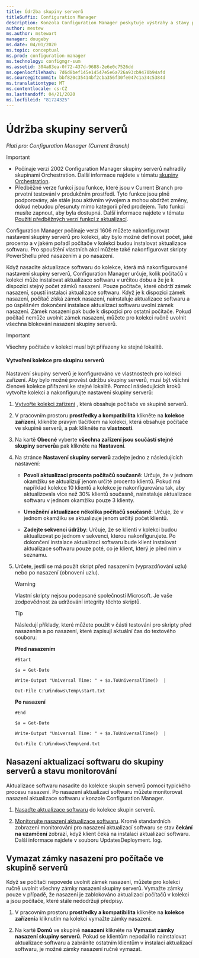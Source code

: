 ```yaml
---
title: Údržba skupiny serverů
titleSuffix: Configuration Manager
description: Konzola Configuration Manager poskytuje výstrahy a stavy pro monitorování aktualizací a dodržování předpisů.
author: mestew
ms.author: mstewart
manager: dougeby
ms.date: 04/01/2020
ms.topic: conceptual
ms.prod: configuration-manager
ms.technology: configmgr-sum
ms.assetid: 304a83ea-0f72-437d-9688-2e6e0c7526dd
ms.openlocfilehash: 7d6d8bef145e14547e5e6a726a93cb9470b94afd
ms.sourcegitcommit: bbf820c35414bf2cba356f30fe047c1a34c5384d
ms.translationtype: MT
ms.contentlocale: cs-CZ
ms.lasthandoff: 04/21/2020
ms.locfileid: "81724325"
---
```

# <a name="service-a-server-group"></a>Údržba skupiny serverů

*Platí pro: Configuration Manager (Current Branch)*

>[!IMPORTANT]
> - Počínaje verzí 2002 Configuration Manager skupiny serverů nahradily skupinami Orchestration. Další informace najdete v tématu [skupiny Orchestration](orchestration-groups.md).
> - Předběžné verze funkcí jsou funkce, které jsou v Current Branch pro prvotní testování v produkčním prostředí. Tyto funkce jsou plně podporovány, ale stále jsou aktivním vývojem a mohou obdržet změny, dokud nebudou přesunuty mimo kategorii před prodejem. Tuto funkci musíte zapnout, aby byla dostupná. Další informace najdete v tématu [Použití předběžných verzí funkcí z aktualizací](../../core/servers/manage/install-in-console-updates.md#bkmk_prerelease).

Configuration Manager počínaje verzí 1606 můžete nakonfigurovat nastavení skupiny serverů pro kolekci, aby bylo možné definovat počet, jaké procento a v jakém pořadí počítače v kolekci budou instalovat aktualizace softwaru. Pro spouštění vlastních akcí můžete také nakonfigurovat skripty PowerShellu před nasazením a po nasazení.

Když nasadíte aktualizace softwaru do kolekce, která má nakonfigurované nastavení skupiny serverů, Configuration Manager určuje, kolik počítačů v kolekci může instalovat aktualizace softwaru v určitou dobu a že je k dispozici stejný počet zámků nasazení. Pouze počítače, které obdrží zámek nasazení, spustí instalaci aktualizace softwaru. Když je k dispozici zámek nasazení, počítač získá zámek nasazení, nainstaluje aktualizace softwaru a po úspěšném dokončení instalace aktualizací softwaru uvolní zámek nasazení. Zámek nasazení pak bude k dispozici pro ostatní počítače. Pokud počítač nemůže uvolnit zámek nasazení, můžete pro kolekci ručně uvolnit všechna blokování nasazení skupiny serverů.

>[!IMPORTANT]
>Všechny počítače v kolekci musí být přiřazeny ke stejné lokalitě.

#### <a name="to-create-a-collection-for-a-server-group"></a>Vytvoření kolekce pro skupinu serverů  
Nastavení skupiny serverů je konfigurováno ve vlastnostech pro kolekci zařízení. Aby bylo možné provést údržbu skupiny serverů, musí být všichni členové kolekce přiřazeni ke stejné lokalitě. Pomocí následujících kroků vytvořte kolekci a nakonfigurujte nastavení skupiny serverů:
1.  [Vytvořte kolekci zařízení](../../core/clients/manage/collections/create-collections.md) , která obsahuje počítače ve skupině serverů.  

2.  V pracovním prostoru **prostředky a kompatibilita** klikněte na **kolekce zařízení**, klikněte pravým tlačítkem na kolekci, která obsahuje počítače ve skupině serverů, a pak klikněte na **vlastnosti**.  

3.  Na kartě **Obecné** vyberte **všechna zařízení jsou součástí stejné skupiny serverů**a pak klikněte na **Nastavení**.  

4.  Na stránce **Nastavení skupiny serverů** zadejte jedno z následujících nastavení:  

    -   **Povolí aktualizaci procenta počítačů současně**: Určuje, že v jednom okamžiku se aktualizují jenom určité procento klientů. Pokud má například kolekce 10 klientů a kolekce je nakonfigurována tak, aby aktualizovala více než 30% klientů současně, nainstaluje aktualizace softwaru v jednom okamžiku pouze 3 klienty.  

    -   **Umožnění aktualizace několika počítačů současně**: Určuje, že v jednom okamžiku se aktualizuje jenom určitý počet klientů.  

    -   **Zadejte sekvenci údržby**: Určuje, že se klienti v kolekci budou aktualizovat po jednom v sekvenci, kterou nakonfigurujete. Po dokončení instalace aktualizací softwaru bude klient instalovat aktualizace softwaru pouze poté, co je klient, který je před ním v seznamu.  

5.  Určete, jestli se má použít skript před nasazením (vyprazdňování uzlu) nebo po nasazení (obnovení uzlu).  

    > [!WARNING]
    > Vlastní skripty nejsou podepsané společností Microsoft. Je vaše zodpovědnost za udržování integrity těchto skriptů.

    > [!TIP]  
    > Následují příklady, které můžete použít v části testování pro skripty před nasazením a po nasazení, které zapisují aktuální čas do textového souboru:  
    >   
    >  **Před nasazením**  
    >   
    >  `#Start`  
    >   
    >  `$a = Get-Date`  
    >   
    >  `Write-Output "Universal Time: " + $a.ToUniversalTime()  |`  
    >   
    >  `Out-File C:\Windows\Temp\start.txt`  
    >   
    >  **Po nasazení**  
    >   
    >  `#End`  
    >   
    >  `$a = Get-Date`  
    >   
    >  `Write-Output "Universal Time: " + $a.ToUniversalTime()  |`  
    >   
    >  `Out-File C:\Windows\Temp\end.txt`  

## <a name="deploy-software-updates-to-the-server-group-and-monitor-status"></a>Nasazení aktualizací softwaru do skupiny serverů a stavu monitorování  
Aktualizace softwaru nasadíte do kolekce skupin serverů pomocí typického procesu nasazení. Po nasazení aktualizací softwaru můžete monitorovat nasazení aktualizace softwaru v konzole Configuration Manager.
1.  [Nasaďte aktualizace softwaru](manually-deploy-software-updates.md) do kolekce skupin serverů.   

2.  [Monitorujte nasazení aktualizace softwaru](monitor-software-updates.md). Kromě standardních zobrazení monitorování pro nasazení aktualizací softwaru se stav **čekání na uzamčení** zobrazí, když klient čeká na instalaci aktualizací softwaru. Další informace najdete v souboru UpdatesDeployment. log.


## <a name="clear-the-deployment-locks-for-computers-in-a-server-group"></a>Vymazat zámky nasazení pro počítače ve skupině serverů  
Když se počítači nepovede uvolnit zámek nasazení, můžete pro kolekci ručně uvolnit všechny zámky nasazení skupiny serverů. Vymažte zámky pouze v případě, že nasazení je zablokováno aktualizací počítačů v kolekci a jsou počítače, které stále nedodržují předpisy.  
1.  V pracovním prostoru **prostředky a kompatibilita** klikněte na **kolekce zařízení**a kliknutím na kolekci vymažte zámky nasazení.  

2.  Na kartě **Domů** ve skupině **nasazení** klikněte na **Vymazat zámky nasazení skupiny serverů**. Pokud se klientům nepodařilo nainstalovat aktualizace softwaru a zabráníte ostatním klientům v instalaci aktualizací softwaru, je možné zámky nasazení ručně vymazat.  
